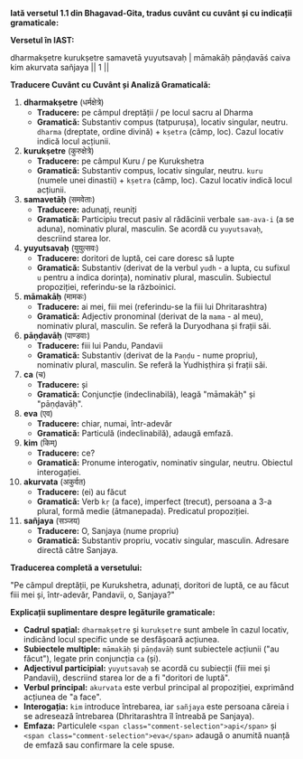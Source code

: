 **Iată versetul 1.1 din Bhagavad-Gita, tradus cuvânt cu cuvânt și cu indicații gramaticale:**

**Versetul în IAST:**

dharmakṣetre kurukṣetre samavetā yuyutsavaḥ |
māmakāḥ pāṇḍavāś caiva kim akurvata sañjaya || 1 ||

**Traducere Cuvânt cu Cuvânt și Analiză Gramaticală:**

1. **dharmakṣetre** (धर्मक्षेत्रे)
   * **Traducere:** pe câmpul dreptății / pe locul sacru al Dharma
   * **Gramatică:** Substantiv compus (tatpuruṣa), locativ singular, neutru. `dharma` (dreptate, ordine divină) + `kṣetra` (câmp, loc). Cazul locativ indică locul acțiunii.
2. **kurukṣetre** (कुरुक्षेत्रे)
   * **Traducere:** pe câmpul Kuru / pe Kurukshetra
   * **Gramatică:** Substantiv compus, locativ singular, neutru. `kuru` (numele unei dinastii) + `kṣetra` (câmp, loc). Cazul locativ indică locul acțiunii.
3. **samavetāḥ** (समवेताः)
   * **Traducere:** adunați, reuniți
   * **Gramatică:** Participiu trecut pasiv al rădăcinii verbale `sam-ava-i` (a se aduna), nominativ plural, masculin. Se acordă cu `yuyutsavaḥ`, descriind starea lor.
4. **yuyutsavaḥ** (युयुत्सवः)
   * **Traducere:** doritori de luptă, cei care doresc să lupte
   * **Gramatică:** Substantiv (derivat de la verbul `yudh` - a lupta, cu sufixul `u` pentru a indica dorința), nominativ plural, masculin. Subiectul propoziției, referindu-se la războinici.
5. **māmakāḥ** (मामकः)
   * **Traducere:** ai mei, fiii mei (referindu-se la fiii lui Dhritarashtra)
   * **Gramatică:** Adjectiv pronominal (derivat de la `mama` - al meu), nominativ plural, masculin. Se referă la Duryodhana și frații săi.
6. **pāṇḍavāḥ** (पाण्डवाः)
   * **Traducere:** fiii lui Pandu, Pandavii
   * **Gramatică:** Substantiv (derivat de la `Paṇḍu` - nume propriu), nominativ plural, masculin. Se referă la Yudhiṣṭhira și frații săi.
7. **ca** (च)
   * **Traducere:** și
   * **Gramatică:** Conjuncție (indeclinabilă), leagă "māmakāḥ" și "pāṇḍavāḥ".
8. **eva** (एव)
   * **Traducere:** chiar, numai, într-adevăr
   * **Gramatică:** Particulă (indeclinabilă), adaugă emfază.
9. **kim** (किम्)
   * **Traducere:** ce?
   * **Gramatică:** Pronume interogativ, nominativ singular, neutru. Obiectul interogației.
10. **akurvata** (अकुर्वत)
    * **Traducere:** (ei) au făcut
    * **Gramatică:** Verb `kṛ` (a face), imperfect (trecut), persoana a 3-a plural, formă medie (ātmanepada). Predicatul propoziției.
11. **sañjaya** (सञ्जय)
    * **Traducere:** O, Sanjaya (nume propriu)
    * **Gramatică:** Substantiv propriu, vocativ singular, masculin. Adresare directă către Sanjaya.

**Traducerea completă a versetului:**

"Pe câmpul dreptății, pe Kurukshetra, adunați, doritori de luptă, ce au făcut fiii mei și, într-adevăr, Pandavii, o, Sanjaya?"

**Explicații suplimentare despre legăturile gramaticale:**

* **Cadrul spațial:** `dharmakṣetre` și `kurukṣetre` sunt ambele în cazul locativ, indicând locul specific unde se desfășoară acțiunea.
* **Subiectele multiple:** `māmakāḥ` și `pāṇḍavāḥ` sunt subiectele acțiunii ("au făcut"), legate prin conjuncția `ca` (și).
* **Adjectivul participial:** `yuyutsavaḥ` se acordă cu subiecții (fiii mei și Pandavii), descriind starea lor de a fi "doritori de luptă".
* **Verbul principal:** `akurvata` este verbul principal al propoziției, exprimând acțiunea de "a face".
* **Interogația:** `kim` introduce întrebarea, iar `sañjaya` este persoana căreia i se adresează întrebarea (Dhritarashtra îl întreabă pe Sanjaya).
* **Emfaza:** Particulele `<span class="comment-selection">api</span>` și `<span class="comment-selection">eva</span>` adaugă o anumită nuanță de emfază sau confirmare la cele spuse.
